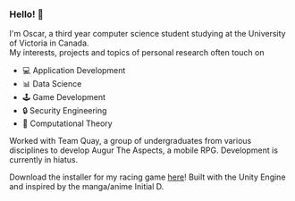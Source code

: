 ### Hello! 👋

<!--
**oscarsandford/oscarsandford** is a ✨ _special_ ✨ repository because its `README.md` (this file) appears on your GitHub profile.

Here are some ideas to get you started:

- 🔭 I’m currently working on ...
- 🌱 I’m currently learning ...
- 👯 I’m looking to collaborate on ...
- 🤔 I’m looking for help with ...
- 💬 Ask me about ...
- 📫 How to reach me: ...
- 😄 Pronouns: ...
- ⚡ Fun fact: ...
-->

I'm Oscar, a third year computer science student studying at the University of Victoria in Canada. <br>
My interests, projects and topics of personal research often touch on

* 💻 Application Development
* 📊 Data Science
* 🕹️ Game Development
* 🔒 Security Engineering
* 🧩 Computational Theory

Worked with Team Quay, a group of undergraduates from various disciplines to develop Augur The Aspects, a mobile RPG. Development is currently in hiatus.

Download the installer for my racing game [here](https://www.dropbox.com/s/vpioitartag4zh0/Infinity%20Drift%20Alpha%20Setup.exe?dl=0)! Built with the Unity Engine and inspired by the manga/anime Initial D.
